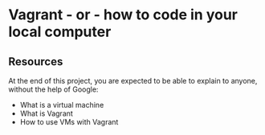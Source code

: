 # Vagrant - or - how to code in your local computer

## Resources

At the end of this project, you are expected to be able to explain to anyone, without the help of Google:

* What is a virtual machine
* What is Vagrant
* How to use VMs with Vagrant

